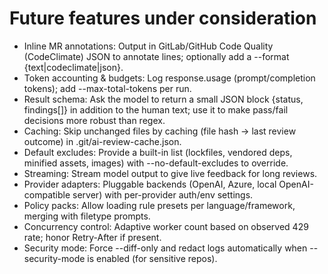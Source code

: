 # Future features under consideration

- Inline MR annotations: Output in GitLab/GitHub Code Quality (CodeClimate) JSON to annotate lines; optionally add a --format {text|codeclimate|json}.
- Token accounting & budgets: Log response.usage (prompt/completion tokens); add --max-total-tokens per run.
- Result schema: Ask the model to return a small JSON block {status, findings[]} in addition to the human text; use it to make pass/fail decisions more robust than regex.
- Caching: Skip unchanged files by caching (file hash → last review outcome) in .git/ai-review-cache.json.
- Default excludes: Provide a built-in list (lockfiles, vendored deps, minified assets, images) with --no-default-excludes to override.
- Streaming: Stream model output to give live feedback for long reviews.
- Provider adapters: Pluggable backends (OpenAI, Azure, local OpenAI-compatible server) with per-provider auth/env settings.
- Policy packs: Allow loading rule presets per language/framework, merging with filetype prompts.
- Concurrency control: Adaptive worker count based on observed 429 rate; honor Retry-After if present.
- Security mode: Force --diff-only and redact logs automatically when --security-mode is enabled (for sensitive repos).
